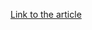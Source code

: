 [Link to the article](https://www.secureworks.com/blog/smoke-loader-drops-whiffy-recon-wi-fi-scanning-and-geolocation-malware)
